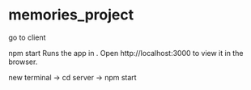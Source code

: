 # memories_project

go to client

npm start
Runs the app in .
Open http://localhost:3000 to view it in the browser.

new terminal -> cd server -> npm start
